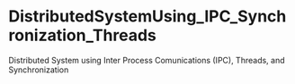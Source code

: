 # DistributedSystemUsing_IPC_Synchronization_Threads
Distributed System using Inter Process Comunications (IPC), Threads, and Synchronization 
